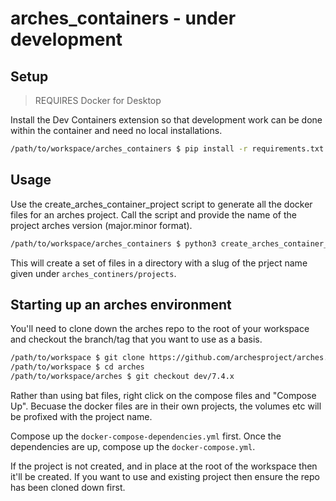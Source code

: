 # arches_containers - **under development**

## Setup

> REQUIRES Docker for Desktop

Install the Dev Containers extension so that development work can be done within the container and need no local installations.

```sh
/path/to/workspace/arches_containers $ pip install -r requirements.txt 
```

## Usage

Use the create_arches_container_project script to generate all the docker files for an arches project. Call the script and provide the name of the project arches version (major.minor format).

```sh
/path/to/workspace/arches_containers $ python3 create_arches_container_project.py -p my_project -v 7.4 
```

This will create a set of files in a directory with a slug of the prject name given under `arches_continers/projects`.


## Starting up an arches environment

You'll need to clone down the arches repo to the root of your workspace and checkout the branch/tag that you want to use as a basis.

```sh
/path/to/workspace $ git clone https://github.com/archesproject/arches.git
/path/to/workspace $ cd arches
/path/to/workspace/arches $ git checkout dev/7.4.x
```

Rather than using bat files, right click on the compose files and "Compose Up". Becuase the docker files are in their own projects, the volumes etc will be profixed with the project name.

Compose up the `docker-compose-dependencies.yml` first. Once the dependencies are up, compose up the `docker-compose.yml`.

If the project is not created, and in place at the root of the workspace then it'll be created. If you want to use and existing project then ensure the repo has been cloned down first.

